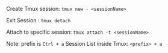 Create Tmux session: `tmux new - <sessionName>`

Exit Session : `tmux detach`

Attach to specific session: `tmux attach -t <sessionName>`

Note: prefix is `Ctrl + a`
Session List inside Tmux: `<prefix> + a`